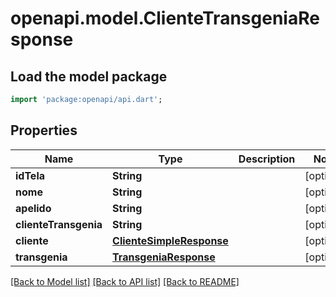 # openapi.model.ClienteTransgeniaResponse

## Load the model package
```dart
import 'package:openapi/api.dart';
```

## Properties
Name | Type | Description | Notes
------------ | ------------- | ------------- | -------------
**idTela** | **String** |  | [optional] 
**nome** | **String** |  | [optional] 
**apelido** | **String** |  | [optional] 
**clienteTransgenia** | **String** |  | [optional] 
**cliente** | [**ClienteSimpleResponse**](ClienteSimpleResponse.md) |  | [optional] 
**transgenia** | [**TransgeniaResponse**](TransgeniaResponse.md) |  | [optional] 

[[Back to Model list]](../README.md#documentation-for-models) [[Back to API list]](../README.md#documentation-for-api-endpoints) [[Back to README]](../README.md)


